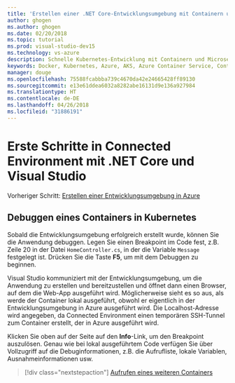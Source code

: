 ```yaml
---
title: 'Erstellen einer .NET Core-Entwicklungsumgebung mit Containern unter Verwendung von Kubernetes in der Cloud mit Visual Studio, Schritt 4: Debuggen eines Containers in Kubernetes | Microsoft-Dokumentation'
author: ghogen
ms.author: ghogen
ms.date: 02/20/2018
ms.topic: tutorial
ms.prod: visual-studio-dev15
ms.technology: vs-azure
description: Schnelle Kubernetes-Entwicklung mit Containern und Microservices in Azure
keywords: Docker, Kubernetes, Azure, AKS, Azure Container Service, Container
manager: douge
ms.openlocfilehash: 75588fcabbba739c4670da42e24665428ff89130
ms.sourcegitcommit: e13e61ddea6032a8282abe16131d9e136a927984
ms.translationtype: HT
ms.contentlocale: de-DE
ms.lasthandoff: 04/26/2018
ms.locfileid: "31886191"
---
```

# <a name="get-started-on-connected-environment-with-net-core-and-visual-studio"></a>Erste Schritte in Connected Environment mit .NET Core und Visual Studio

Vorheriger Schritt: [Erstellen einer Entwicklungsumgebung in Azure](get-started-netcore-visualstudio-03.md)

## <a name="debug-a-container-in-kubernetes"></a>Debuggen eines Containers in Kubernetes
Sobald die Entwicklungsumgebung erfolgreich erstellt wurde, können Sie die Anwendung debuggen. Legen Sie einen Breakpoint im Code fest, z.B. Zeile 20 in der Datei `HomeController.cs`, in der die Variable `Message` festgelegt ist. Drücken Sie die Taste **F5**, um mit dem Debuggen zu beginnen. 

Visual Studio kommuniziert mit der Entwicklungsumgebung, um die Anwendung zu erstellen und bereitzustellen und öffnet dann einen Browser, auf dem die Web-App ausgeführt wird. Möglicherweise sieht es so aus, als werde der Container lokal ausgeführt, obwohl er eigentlich in der Entwicklungsumgebung in Azure ausgeführt wird. Die Localhost-Adresse wird angegeben, da Connected Environment einen temporären SSH-Tunnel zum Container erstellt, der in Azure ausgeführt wird.

Klicken Sie oben auf der Seite auf den **Info**-Link, um den Breakpoint auszulösen. Genau wie bei lokal ausgeführtem Code verfügen Sie über Vollzugriff auf die Debuginformationen, z.B. die Aufrufliste, lokale Variablen, Ausnahmeinformationen usw.

> [!div class="nextstepaction"]
> [Aufrufen eines weiteren Containers](get-started-netcore-visualstudio-05.md)